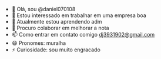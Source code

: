 - 👋 Olá, sou @daniel070108
- 👀 Estou interessado em trabalhar em uma empresa boa
- 🌱 Atualmente estou aprendendo adm
- 💞️ Procuro colaborar em melhorar a nota
- 📫 Como entrar em contato comigo dj3931902@gmail.com
- 😄 Pronomes: muralha
- ⚡ Curiosidade: sou muito engracado
<!---
daniel070108/daniel070108 é um repositório ✨ especial ✨ porque seu `README.md` (este arquivo) aparece no seu perfil do GitHub.
Você pode clicar no link Visualizar para ver suas alterações.
--->
